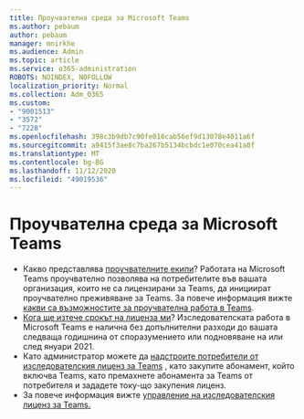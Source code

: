 ```yaml
---
title: Проучвателна среда за Microsoft Teams
ms.author: pebaum
author: pebaum
manager: mnirkhe
ms.audience: Admin
ms.topic: article
ms.service: o365-administration
ROBOTS: NOINDEX, NOFOLLOW
localization_priority: Normal
ms.collection: Adm_O365
ms.custom:
- "9001513"
- "3572"
- "7228"
ms.openlocfilehash: 398c3b9db7c90fe016cab56ef9d13078e4011a6f
ms.sourcegitcommit: a9415f3ae8c7ba267b5134bcbdc1e070cea41a0f
ms.translationtype: MT
ms.contentlocale: bg-BG
ms.lasthandoff: 11/12/2020
ms.locfileid: "49019536"
---
```

# <a name="microsoft-teams-exploratory-experience"></a>Проучвателна среда за Microsoft Teams

- Какво представлява [проучвателните екипи](https://docs.microsoft.com/microsoftteams/teams-exploratory)? Работата на Microsoft Teams проучвателно позволява на потребителите във вашата организация, които не са лицензирани за Teams, да инициират проучвателно преживяване за Teams. За повече информация вижте [какви са възможностите за проучвателна работа в Teams](https://docs.microsoft.com/microsoftteams/teams-exploratory#whats-in-the-teams-exploratory-experience).
- [Кога ще изтече срокът на лиценза ми](https://docs.microsoft.com/microsoftteams/teams-exploratory#how-long-does-the-teams-exploratory-experience-last)? Изследователската работа в Microsoft Teams е налична без допълнителни разходи до вашата следваща годишнина от споразумението или подновяване на или след януари 2021.
- Като администратор можете да [надстроите потребители от изследователския лиценз за Teams](https://docs.microsoft.com/microsoftteams/teams-exploratory#upgrade-users-from-the-teams-exploratory-license) , като закупите абонамент, който включва Teams, като премахнете абонамента за Teams от потребителя и зададете току-що закупения лиценз.
- За повече информация вижте [управление на изследователския лиценз за Teams.](https://docs.microsoft.com/microsoftteams/teams-exploratory)